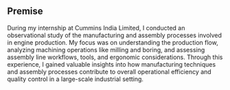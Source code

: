 ## Premise

During my internship at Cummins India Limited, I conducted an observational study of the manufacturing and assembly processes involved in engine production. My focus was on understanding the production flow, analyzing machining operations like milling and boring, and assessing assembly line workflows, tools, and ergonomic considerations. Through this experience, I gained valuable insights into how manufacturing techniques and assembly processes contribute to overall operational efficiency and quality control in a large-scale industrial setting.
